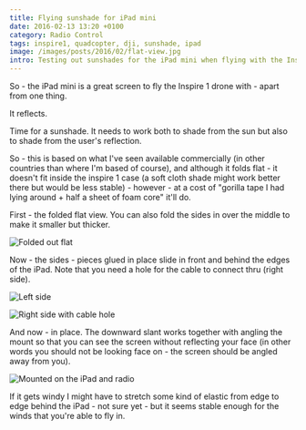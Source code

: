 ```yaml
---
title: Flying sunshade for iPad mini
date: 2016-02-13 13:20 +0100
category: Radio Control
tags: inspire1, quadcopter, dji, sunshade, ipad
image: /images/posts/2016/02/flat-view.jpg
intro: Testing out sunshades for the iPad mini when flying with the Inspire
---
```


So - the iPad mini is a great screen to fly the Inspire 1 drone with - apart from one thing.

It reflects.

Time for a sunshade. It needs to work both to shade from the sun but also to shade from the user's reflection.

So - this is based on what I've seen available commercially (in other countries than where I'm based of course), and although it folds flat - it doesn't fit inside the inspire 1 case (a soft cloth shade might work better there but would be less stable) - however - at a cost of "gorilla tape I had lying around + half a sheet of foam core" it'll do.

First - the folded flat view. You can also fold the sides in over the middle to make it smaller but thicker.

![Folded out flat](/images/posts/2016/02/flat-view.jpg)

Now - the sides - pieces glued in place slide in front and behind the edges of the iPad. Note that you need a hole for the cable to connect thru (right side).

![Left side](/images/posts/2016/02/left-side.jpg)

![Right side with cable hole](/images/posts/2016/02/right-side.jpg)

And now - in place. The downward slant works together with angling the mount so that you can see the screen without reflecting your face (in other words you should not be looking face on - the screen should be angled away from you).

![Mounted on the iPad and radio](/images/posts/2016/02/top-view.jpg)

If it gets windy I might have to stretch some kind of elastic from edge to edge behind the iPad - not sure yet - but it seems stable enough for the winds that you're able to fly in.
